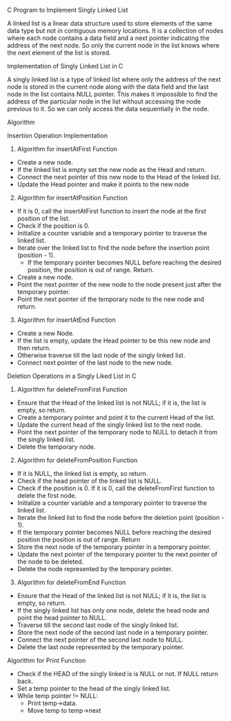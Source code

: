 C Program to Implement Singly Linked List

A linked list is a linear data structure used to store elements of 
the same data type but not in contiguous memory locations. 
It is a collection of nodes where each node contains a data 
field and a next pointer indicating the address of the next node. 
So only the current node in the list knows where the next element of the list is stored.

Implementation of Singly Linked List in C

A singly linked list is a type of linked list where only the address 
of the next node is stored in the current node along with the data 
field and the last node in the list contains NULL pointer. This makes 
it impossible to find the address of the particular node in the list 
without accessing the node previous to it. So we can only access the 
data sequentially in the node.


Algorithm

Insertion Operation Implementation

1. Algorithm for insertAtFirst Function

* Create a new node.
* If the linked list is empty set the new node as the Head  and return.
* Connect the next pointer of this new node to the Head of the linked list.
* Update the Head pointer and make it points to the new node

2. Algorithm for insertAtPosition Function

* If it is 0, call the insertAtFirst function to insert the node at the first position of the list.
* Check if the position is 0.
* Initialize a counter variable and a temporary pointer to traverse the linked list.
* Iterate over the linked list to find the node before the insertion point (position - 1).
    - If the temporary pointer becomes NULL before reaching the desired position, the position is out of range. Return.
* Create a new node.
* Point the next pointer of the new node to the node present just after the temporary pointer.
* Point the next pointer of the temporary node to the new node and return.


3. Algorithm for insertAtEnd Function

* Create a new Node.
* If the list is empty, update the Head pointer to be this new node and then return.
* Otherwise traverse till the last node of the singly linked list.
* Connect next pointer of the last node to the new node.


Deletion Operations in a Singly Liked List in C

1. Algorithm for deleteFromFirst Function

* Ensure that the Head of the linked list is not NULL; if it is, the list is empty, so return.
* Create a temporary pointer and point it to the current Head of the list.
* Update the current head of the singly linked list to the next node.
* Point the next pointer of the temporary node to NULL to detach it from the singly linked list.
* Delete the temporary node.


2. Algorithm for deleteFromPosition Function

* If it is NULL, the linked list is empty, so return.
* Check if the head pointer of the linked list is NULL.
* Check if the position is 0.
    If it is 0, call the deleteFromFirst function to delete the first node.
* Initialize a counter variable and a temporary pointer to traverse the linked list.
* Iterate the linked list to find the node before the deletion point (position - 1).
* If the temporary pointer becomes NULL before reaching the desired position the position is out of range. Return
* Store the next node of the temporary pointer in a temporary pointer.
* Update the next pointer of the temporary pointer to the next pointer of the node to be deleted.
* Delete the node represented by the temporary pointer.


3. Algorithm for deleteFromEnd Function

* Ensure that the Head of the linked list is not NULL; if it is, the list is empty, so return.
* If the singly linked list has only one node, delete the head node and point the head pointer to NULL.
* Traverse till the second last node of the singly linked list.
* Store the next node of the second last node in a temporary pointer.
* Connect the next pointer of the second last node to NULL.
* Delete the last node represented by the temporary pointer.


Algorithm for Print Function

* Check if the HEAD of the singly linked is is NULL or not. If NULL return back.
* Set a temp pointer to the head of the singly linked list.
* While temp pointer != NULL:
    - Print temp->data.
    - Move temp to temp->next